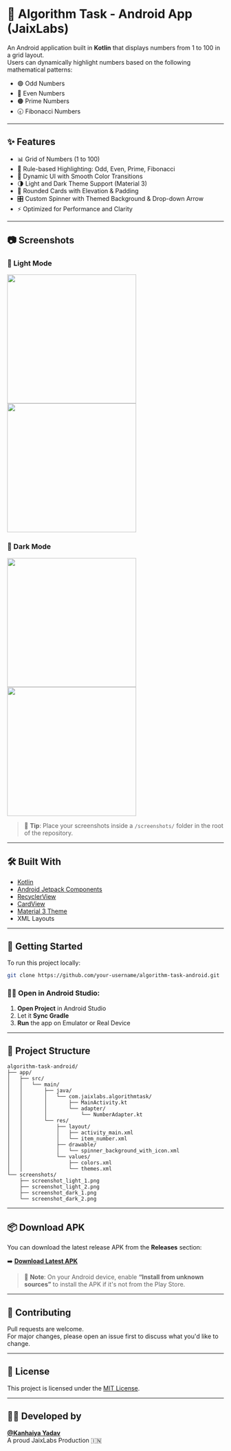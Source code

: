 # 📱 Algorithm Task - Android App (JaixLabs)

An Android application built in **Kotlin** that displays numbers from 1 to 100 in a grid layout.  
Users can dynamically highlight numbers based on the following mathematical patterns:

- 🟢 Odd Numbers  
- 🔵 Even Numbers  
- 🟠 Prime Numbers  
- 🕣 Fibonacci Numbers

---

## ✨ Features

- 📊 Grid of Numbers (1 to 100)
- 🔁 Rule-based Highlighting: Odd, Even, Prime, Fibonacci
- 🎨 Dynamic UI with Smooth Color Transitions
- 🌗 Light and Dark Theme Support (Material 3)
- 🧹 Rounded Cards with Elevation & Padding
- 🎛️ Custom Spinner with Themed Background & Drop-down Arrow
- ⚡ Optimized for Performance and Clarity

---

## 📷 Screenshots

### 🌆 Light Mode
<img src="screenshots/screenshot_light_1.png" width="300"/> <img src="screenshots/screenshot_light_2.png" width="300"/>

### 🌙 Dark Mode
<img src="screenshots/screenshot_dark_1.png" width="300"/> <img src="screenshots/screenshot_dark_2.png" width="300"/>

> 📌 **Tip**: Place your screenshots inside a `/screenshots/` folder in the root of the repository.

---

## 🛠 Built With

- [Kotlin](https://kotlinlang.org/)
- [Android Jetpack Components](https://developer.android.com/jetpack)
- [RecyclerView](https://developer.android.com/guide/topics/ui/layout/recyclerview)
- [CardView](https://developer.android.com/jetpack/androidx/releases/cardview)
- [Material 3 Theme](https://m3.material.io/)
- XML Layouts

---

## 🚀 Getting Started

To run this project locally:

```bash
git clone https://github.com/your-username/algorithm-task-android.git
```

### 🧑‍💻 Open in Android Studio:

1. **Open Project** in Android Studio  
2. Let it **Sync Gradle**  
3. **Run** the app on Emulator or Real Device

---

## 📁 Project Structure

```
algorithm-task-android/
├── app/
│   ├── src/
│   │   └── main/
│   │       ├── java/
│   │       │   └── com.jaixlabs.algorithmtask/
│   │       │       ├── MainActivity.kt
│   │       │       └── adapter/
│   │       │           └── NumberAdapter.kt
│   │       └── res/
│   │           ├── layout/
│   │           │   ├── activity_main.xml
│   │           │   └── item_number.xml
│   │           ├── drawable/
│   │           │   └── spinner_background_with_icon.xml
│   │           └── values/
│   │               ├── colors.xml
│   │               └── themes.xml
└── screenshots/
    ├── screenshot_light_1.png
    ├── screenshot_light_2.png
    ├── screenshot_dark_1.png
    └── screenshot_dark_2.png
```

---

## 📦 Download APK

You can download the latest release APK from the **Releases** section:

➡️ [**Download Latest APK**](https://github.com/your-username/algorithm-task-android/releases/latest)

> 🔐 **Note**: On your Android device, enable **“Install from unknown sources”** to install the APK if it's not from the Play Store.

---

## 🤝 Contributing

Pull requests are welcome.  
For major changes, please open an issue first to discuss what you'd like to change.

---

## 📜 License

This project is licensed under the [MIT License](LICENSE).

---

## 👨‍💻 Developed by

**[@Kanhaiya Yadav](https://github.com/your-username)**  
A proud JaixLabs Production 🇮🇳
